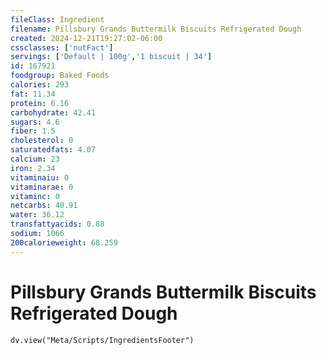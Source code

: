 ```yaml
---
fileClass: Ingredient
filename: Pillsbury Grands Buttermilk Biscuits Refrigerated Dough
created: 2024-12-21T19:27:02-06:00
cssclasses: ['nutFact']
servings: ['Default | 100g','1 biscuit | 34']
id: 167921
foodgroup: Baked Foods
calories: 293
fat: 11.34
protein: 6.16
carbohydrate: 42.41
sugars: 4.6
fiber: 1.5
cholesterol: 0
saturatedfats: 4.07
calcium: 23
iron: 2.34
vitaminaiu: 0
vitaminarae: 0
vitaminc: 0
netcarbs: 40.91
water: 36.12
transfattyacids: 0.88
sodium: 1066
200calorieweight: 68.259
---
```


# Pillsbury Grands Buttermilk Biscuits Refrigerated Dough

```dataviewjs
dv.view("Meta/Scripts/IngredientsFooter")
```